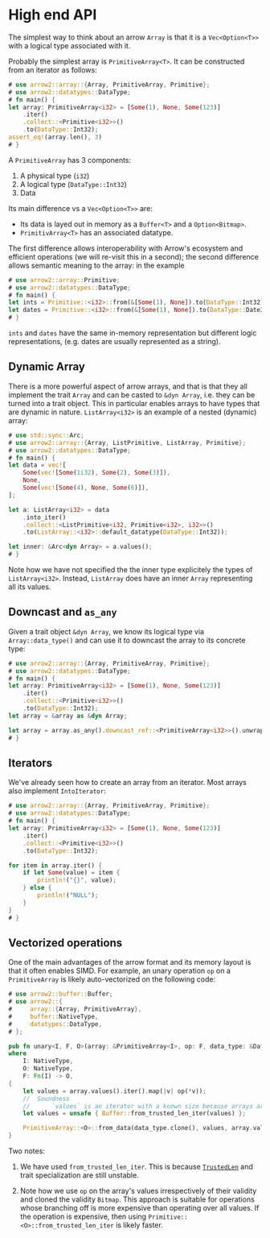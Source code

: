 # High end API

The simplest way to think about an arrow `Array` is that it is a `Vec<Option<T>>`
with a logical type associated with it.

Probably the simplest array is `PrimitiveArray<T>`. It can be constructed
from an iterator as follows:

```rust
# use arrow2::array::{Array, PrimitiveArray, Primitive};
# use arrow2::datatypes::DataType;
# fn main() {
let array: PrimitiveArray<i32> = [Some(1), None, Some(123)]
    .iter()
    .collect::<Primitive<i32>>()
    .to(DataType::Int32);
assert_eq!(array.len(), 3)
# }
```

A `PrimitiveArray` has 3 components:

1. A physical type (`i32`)
2. A logical type (`DataType::Int32`)
3. Data

Its main difference vs a `Vec<Option<T>>` are:

* Its data is layed out in memory as a `Buffer<T>` and a `Option<Bitmap>`.
* `PrimitivArray<T>` has an associated datatype.

The first difference allows interoperability with Arrow's ecosystem and efficient operations (we will re-visit this in a second);
the second difference allows semantic meaning to the array: in the example

```rust
# use arrow2::array::Primitive;
# use arrow2::datatypes::DataType;
# fn main() {
let ints = Primitive::<i32>::from(&[Some(1), None]).to(DataType::Int32);
let dates = Primitive::<i32>::from(&[Some(1), None]).to(DataType::Date32);
# }
```

`ints` and `dates` have the same in-memory representation but different logic representations,
(e.g. dates are usually represented as a string).

## Dynamic Array

There is a more powerful aspect of arrow arrays, and that is that they all
implement the trait `Array` and can be casted to `&dyn Array`, i.e. they can be turned into
a trait object. This in particular enables arrays to have types that are dynamic in nature.
`ListArray<i32>` is an example of a nested (dynamic) array:

```rust
# use std::sync::Arc;
# use arrow2::array::{Array, ListPrimitive, ListArray, Primitive};
# use arrow2::datatypes::DataType;
# fn main() {
let data = vec![
    Some(vec![Some(1i32), Some(2), Some(3)]),
    None,
    Some(vec![Some(4), None, Some(6)]),
];

let a: ListArray<i32> = data
    .into_iter()
    .collect::<ListPrimitive<i32, Primitive<i32>, i32>>()
    .to(ListArray::<i32>::default_datatype(DataType::Int32));

let inner: &Arc<dyn Array> = a.values();
# }
```

Note how we have not specified the the inner type explicitely the types of `ListArray<i32>`.
Instead, `ListArray` does have an inner `Array` representing all its values.

## Downcast and `as_any`

Given a trait object `&dyn Array`, we know its logical type via `Array::data_type()` and can use it to downcast the array to its concrete type:

```rust
# use arrow2::array::{Array, PrimitiveArray, Primitive};
# use arrow2::datatypes::DataType;
# fn main() {
let array: PrimitiveArray<i32> = [Some(1), None, Some(123)]
    .iter()
    .collect::<Primitive<i32>>()
    .to(DataType::Int32);
let array = &array as &dyn Array;

let array = array.as_any().downcast_ref::<PrimitiveArray<i32>>().unwrap();
# }
```

## Iterators

We've already seen how to create an array from an iterator. Most arrays also implement
`IntoIterator`:

```rust
# use arrow2::array::{Array, PrimitiveArray, Primitive};
# use arrow2::datatypes::DataType;
# fn main() {
let array: PrimitiveArray<i32> = [Some(1), None, Some(123)]
    .iter()
    .collect::<Primitive<i32>>()
    .to(DataType::Int32);

for item in array.iter() {
    if let Some(value) = item {
        println!("{}", value);
    } else {
        println!("NULL");
    }
}
# }
```

## Vectorized operations

One of the main advantages of the arrow format and its memory layout is that 
it often enables SIMD. For example, an unary operation `op` on a `PrimitiveArray` is likely auto-vectorized on the following code:

```rust
# use arrow2::buffer::Buffer;
# use arrow2::{
#     array::{Array, PrimitiveArray},
#     buffer::NativeType,
#     datatypes::DataType,
# };

pub fn unary<I, F, O>(array: &PrimitiveArray<I>, op: F, data_type: &DataType) -> PrimitiveArray<O>
where
    I: NativeType,
    O: NativeType,
    F: Fn(I) -> O,
{
    let values = array.values().iter().map(|v| op(*v));
    //  Soundness
    //      `values` is an iterator with a known size because arrays are sized.
    let values = unsafe { Buffer::from_trusted_len_iter(values) };

    PrimitiveArray::<O>::from_data(data_type.clone(), values, array.validity().clone())
}
```

Two notes:

1. We have used `from_trusted_len_iter`. This is because [`TrustedLen`](https://doc.rust-lang.org/std/iter/trait.TrustedLen.html) and trait specialization are still unstable.

2. Note how we use `op` on the array's values irrespectively of their validity
and cloned the validity `Bitmap`. This approach is suitable for operations whose branching off is more expensive than operating over all values. If the operation is expensive, then using `Primitive::<O>::from_trusted_len_iter` is likely faster.
